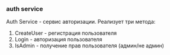 ### auth service

Auth Service - сервис авторизации. Реализует три метода:

1) CreateUser - регистрация пользователя
2) Login - авторизация пользователя
3) IsAdmin - получение прав пользователя (админ/не админ)